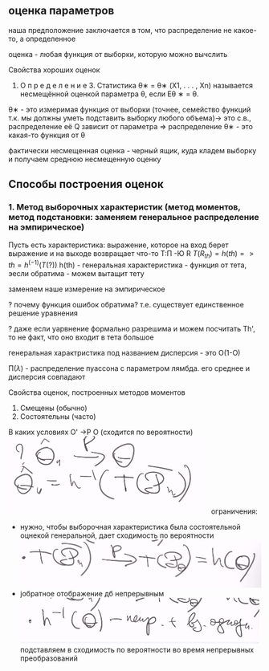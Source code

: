  ## оценка параметров
 наша предположение заключается в том, что распределение не какое-то, а определенное 

оценка - любая функция от выборки, которую можно вычслить

Свойства хороших оценок
1. О п р е д е л е н и е 3. Статистика θ∗ = θ∗
(X1, . . . , Xn) называется несмещённой оценкой параметра θ, если Eθ
∗ = θ.

θ∗ - это измеримая функция от выборки (точнее, семейство функций т.к. мы должны уметь подставить выборку любого объема)-> это с.в., распределение её Q зависит от параметра => распределение θ∗ - это какая-то функция от θ

фактически несмещенная оценка - черный ящик, куда кладем выборку и получаем среднюю несмещенную оценку


## Способы построения оценок 
### 1. **Метод выборочных характеристик (метод моментов, метод подстановки: заменяем генеральное распределение на эмпирическое)**

Пусть есть характеристика: выражение, которое на вход берет выражение и на выходе возвращает что-то T:П -Ю R
$T(R_{th}) = h(th) => th = h^(-1)(T(?))$
h(th)  - генеральная характеристика - функция от тета, эесли обратима - можем вытащит тету

заменяем наше измерение на эмпирическое

? почему функция ошибок обратима? т.е. существует единственное решение уравнения

? даже если уарвнение формально разрешима и можем посчитать Th', то не факт, что оно входит в тета большое

генеральная характристика под названием дисперсия - это O(1-O)

П($\lambda$) - распределение пуассона с параметром лямбда. его среднее и дисперсия совпадают

Свойства оценок, построенных методов моментов
1. Смещены (обычно)
2. Состоятельны (часто)

В каких условиях O' ->P O (сходится по вероятности)
![](img1.png)
ограничения:
* нужно, чтобы выборочная характеристика была состоятельной оцнекой генеральной, дает сходимость по вероятности
![](img2.png)
* jобратное отображение дб непрерывным
![](img3.png)
подставляем в сходимость по вероятности во время непрерывных преобразований
